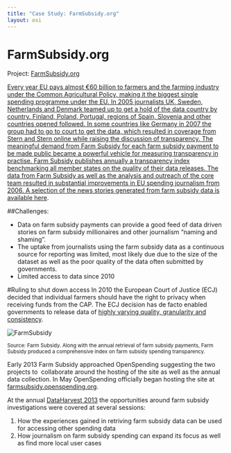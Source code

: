```yaml
---
title: "Case Study: FarmSubsidy.org"
layout: osi
---
```


# FarmSubsidy.org

<div class="well">Project: <a href="http://farmsubsidy.org/">FarmSubsidy.org</div>

Every year EU pays almost €60 billion to farmers and the farming industry under the Common Agricultural Policy, making it the biggest single spending programme under the EU. In 2005 journalists UK, Sweden, Netherlands and Denmark teamed up to get a hold of the data country by country. Finland, Poland, Portugal, regions of Spain, Slovenia and other countries opened followed. In some countries like Germany in 2007 the group had to go to court to get the data, which resulted in coverage from Stern and Stern online while raising the discussion of transparency.
The meaningful demand from Farm Subsidy for each farm subsidy payment to be made public became a powerful vehicle for measuring transparency in practise. 
Farm Subsidy publishes annually a transparency index benchmarking all member states on the quality of their data releases. The data from Farm Subsidy as well as the analysis and outreach of the
core team resulted in substantial improvements in EU spending journalism
from 2006. A selection of the news stories generated from farm subsidy
data is available [here](http://farmsubsidy.openspending.org/news/). 

##Challenges: 
- Data on farm subsidy payments can provide a good feed of data driven stories on farm subsidy millionaires and other journalism “naming and shaming”.
- The uptake from journalists using the farm subsidy data as a continuous source for reporting was limited, most likely due due to the size of the dataset as well as the poor quality of the data often submitted by governments. 
- Limited access to data since 2010

#Ruling to shut down access
In 2010 the European Court of Justice (ECJ) decided that individual farmers should have the right to privacy when receiving funds
from the CAP. The ECJ decision has de facto enabled governments to release data of [highly
varying quality, granularity and
consistency](http://farmsubsidy.org/news/features/2012-data-harvest/).

![FarmSubsidy](http://farm4.staticflickr.com/3780/8895739487_b03be6f0fa.jpg)

<small>Source: Farm Subsidy. Along with the annual retrieval of farm subsidy
payments, Farm Subsidy produced a comprehensive index on farm subsidy
spending transparency.</small>

Early 2013 Farm Subsidy approached OpenSpending suggesting the two
projects to  collaborate around the hosting of the site as well as the
annual data collection. In May OpenSpending officially began hosting the
site at
[farmsubsidy.openspending.org](http://farmsubsidy.openspending.org).

At the annual [DataHarvest
2013](http://www.journalismfund.eu/dataharvest13) the opportunities around farm subsidy investigations were covered at several sessions:

1.  How the experiences gained in retriving farm subsidy data can be
    used for accessing other spending data
2.  How journalism on farm subsidy spending can expand its focus as well
    as find more local user cases
